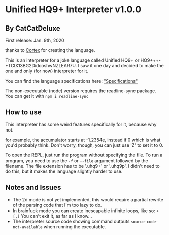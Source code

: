 # Unified HQ9+ Interpreter v1.0.0

## By CatCatDeluxe

First release: Jan. 9th, 2020

thanks to [Cortex](https://esolangs.org/wiki/User:Cortex) for creating the language.

This is an interpreter for a joke language called Unified HQ9+ or HQ9+++-\*TCIX13BG2DidcoshwNZLEAR7U.
I saw it one day and decided to make the one and only (for now) interpreter for it.

You can find the language specifications here:
["Specifications"](https://esolangs.org/wiki/Unified_HQ9%2B)

The non-executable (node) version requires the readline-sync package. You can get it with `npm i readline-sync`

## How to use
This interpreter has some weird features specifically for it, because why not.

for example, the accumulator starts at -1.2354e, instead if 0 which is what you'd probably think.
Don't worry, though, you can just use 'Z' to set it to 0.

To open the REPL, just run the program without specifying the file.
To run a program, you need to use the `-f` or `--file` argument followed by the filename.
The file extension has to be '.uhq9+' or '.uhq9p'. I didn't need to do this, but it makes
the language slightly harder to use.

## Notes and Issues

- The 2d mode is not yet implemented, this would require a partial rewrite of the parsing code that I'm too lazy to do.
- In brainfuck mode you can create inescapable infinite loops, like so: `+[,]` You can't exit it, as far as I know...
- The interpreter source code showing command outputs `source-code-not-available` when running the executable.
